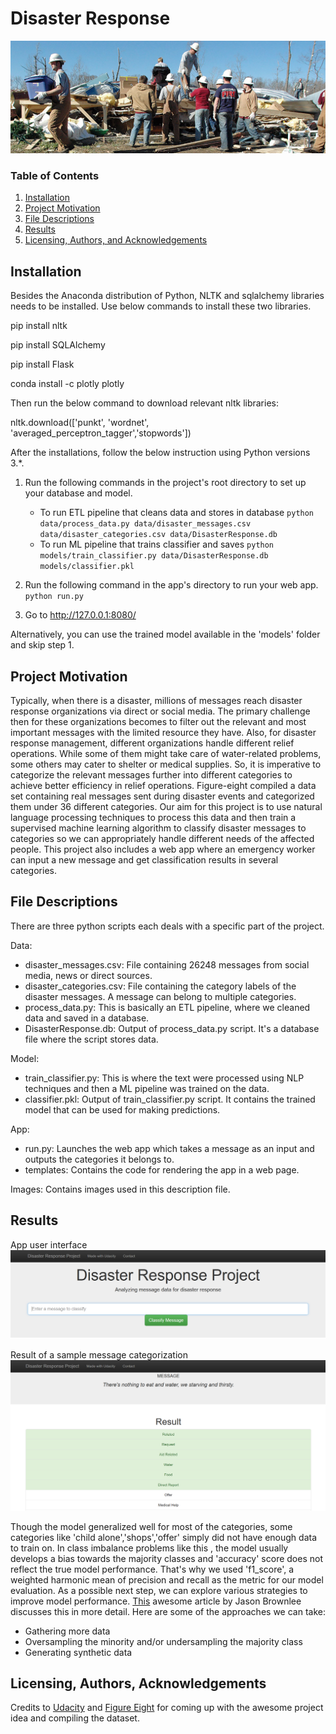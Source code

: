 # Disaster Response
![alt text](https://raw.githubusercontent.com/samardolui/DisasterResponse/master/images/cover_image.jpg)
### Table of Contents

1. [Installation](#installation)
2. [Project Motivation](#motivation)
3. [File Descriptions](#files)
4. [Results](#results)
5. [Licensing, Authors, and Acknowledgements](#licensing)

## Installation <a name="installation"></a>

Besides the Anaconda distribution of Python, NLTK and sqlalchemy libraries needs to be installed.
Use below commands to install these two libraries.

pip install nltk

pip install SQLAlchemy

pip install Flask

conda install -c plotly plotly 

Then run the below command to download relevant nltk libraries:

nltk.download(['punkt', 'wordnet', 'averaged_perceptron_tagger','stopwords'])

After the installations, follow the below instruction using Python versions 3.*.

1. Run the following commands in the project's root directory to set up your database and model.

    - To run ETL pipeline that cleans data and stores in database
        `python data/process_data.py data/disaster_messages.csv data/disaster_categories.csv data/DisasterResponse.db`
    - To run ML pipeline that trains classifier and saves
        `python models/train_classifier.py data/DisasterResponse.db models/classifier.pkl`

2. Run the following command in the app's directory to run your web app.
    `python run.py`

3. Go to http://127.0.0.1:8080/

Alternatively, you can use the trained model available in the 'models' folder and skip step 1.

## Project Motivation<a name="motivation"></a>

Typically, when there is a disaster, millions of messages reach disaster response organizations via direct or social media. The primary challenge then for these organizations becomes to filter out the relevant and most important messages with the limited resource they have. Also, for disaster response management, different organizations handle different relief operations. While some of them might take care of water-related problems, some others may cater to shelter or medical supplies. So, it is imperative to categorize the relevant messages further into different categories to achieve better efficiency in relief operations. Figure-eight compiled a data set containing real messages sent during disaster events and categorized them under 36 different categories. Our aim for this project is to use natural language processing techniques to process this data and then train a supervised machine learning algorithm to classify disaster messages to categories so we can appropriately handle different needs of the affected people. This project also includes a web app where an emergency worker can input a new message and get classification results in several categories.

## File Descriptions <a name="files"></a>
There are three python scripts each deals with a specific part of the project.

Data:
* disaster_messages.csv: File containing 26248 messages from social media, news or direct sources.  
* disaster_categories.csv: File containing the category labels of the disaster messages. A message can belong to multiple categories.
* process_data.py: This is basically an ETL pipeline, where we cleaned data and saved in a database.
* DisasterResponse.db: Output of process_data.py script. It's a database file where the script stores data.

Model:
* train_classifier.py: This is where the text were processed using NLP techniques and then a ML pipeline was trained on the data.
* classifier.pkl: Output of train_classifier.py script. It contains the trained model that can be used for making predictions.

App:
* run.py: Launches the web app which takes a message as an input and outputs the categories it belongs to.
* templates: Contains the code for rendering the app in a web page.

Images: Contains images used in this description file.

## Results<a name="results"></a>
App user interface
![Result 1](https://raw.githubusercontent.com/samardolui/DisasterResponse/master/images/dis_res1.PNG)

Result of a sample message categorization
![Result 2](https://raw.githubusercontent.com/samardolui/DisasterResponse/master/images/dis_res2.PNG)

Though the model generalized well for most of the categories, some categories like 'child alone','shops','offer'
simply did not have enough data to train on. In class imbalance problems like this , the model usually develops a bias towards the majority classes and 'accuracy' score does not reflect the true model performance. That's why we used 'f1_score', a weighted harmonic mean of precision and recall as the metric for our model evaluation. As a possible next step, we can explore various strategies to improve model performance. [This](https://machinelearningmastery.com/tactics-to-combat-imbalanced-classes-in-your-machine-learning-dataset/) awesome article by Jason Brownlee discusses this in more detail. 
Here are some of the approaches we can take:
* Gathering more data
* Oversampling the minority and/or undersampling the majority class
* Generating synthetic data


## Licensing, Authors, Acknowledgements<a name="licensing"></a>

Credits to [Udacity](https://www.udacity.com/) and [Figure Eight](https://www.figure-eight.com/dataset/combined-disaster-response-data/)  for coming up with the awesome project idea and compiling the dataset.
